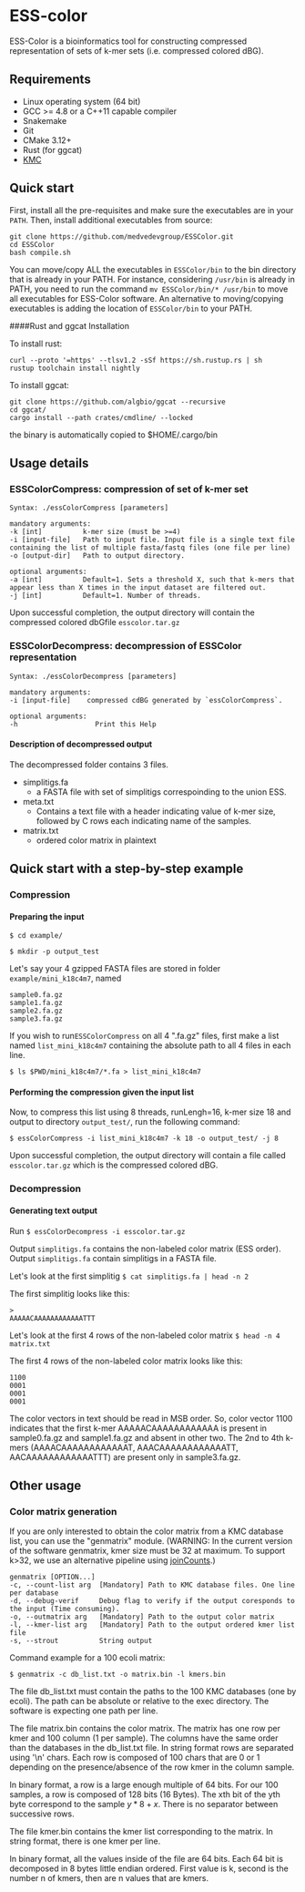 # ESS-color

ESS-Color is a bioinformatics tool for constructing compressed representation of sets of k-mer sets (i.e. compressed colored dBG).

## Requirements

- Linux operating system (64 bit)
- GCC >= 4.8 or a C++11 capable compiler
- Snakemake
- Git
- CMake 3.12+
- Rust (for ggcat)
- [KMC](https://github.com/refresh-bio/KMC)



## Quick start

First, install all the pre-requisites and make sure the executables are in your `PATH`. Then, install additional executables from source:

    git clone https://github.com/medvedevgroup/ESSColor.git
    cd ESSColor
    bash compile.sh
    
You can move/copy ALL the executables in `ESSColor/bin` to the bin directory that is already in your PATH. For instance, considering `/usr/bin` is already in PATH, you need to run the command `mv ESSColor/bin/* /usr/bin` to move all executables for ESS-Color software. An alternative to moving/copying executables is adding the location of `ESSColor/bin` to your PATH.


####Rust and ggcat Installation

To install rust:   

```
curl --proto '=https' --tlsv1.2 -sSf https://sh.rustup.rs | sh
rustup toolchain install nightly
```   

To install ggcat:   

```
git clone https://github.com/algbio/ggcat --recursive
cd ggcat/
cargo install --path crates/cmdline/ --locked
```

the binary is automatically copied to $HOME/.cargo/bin


## Usage details

### ESSColorCompress: compression of set of k-mer set
```
Syntax: ./essColorCompress [parameters] 

mandatory arguments:
-k [int]          k-mer size (must be >=4)
-i [input-file]   Path to input file. Input file is a single text file containing the list of multiple fasta/fastq files (one file per line)
-o [output-dir]   Path to output directory.

optional arguments:
-a [int]          Default=1. Sets a threshold X, such that k-mers that appear less than X times in the input dataset are filtered out. 
-j [int]          Default=1. Number of threads.   
```
Upon successful completion, the output directory will contain the compressed colored dbGfile `esscolor.tar.gz`


### ESSColorDecompress: decompression of ESSColor representation

```
Syntax: ./essColorDecompress [parameters] 

mandatory arguments:
-i [input-file]    compressed cdBG generated by `essColorCompress`.   

optional arguments:
-h                   Print this Help
```

#### Description of decompressed output

The decompressed folder contains 3 files. 

* simplitigs.fa
    * a FASTA file with set of simplitigs correspoinding to the union ESS.
* meta.txt   
    * Contains a text file with a header indicating value of k-mer size, followed by C rows each indicating name of the samples. 
* matrix.txt 
   * ordered color matrix in plaintext  


## Quick start with a step-by-step example

### Compression

#### Preparing the input    
`$ cd example/`

`$ mkdir -p output_test`

Let's say your 4 gzipped FASTA files are stored in folder `example/mini_k18c4m7`, named
```
sample0.fa.gz
sample1.fa.gz
sample2.fa.gz
sample3.fa.gz
```

If you wish to run`ESSColorCompress` on all 4 ".fa.gz" files, first make a list named `list_mini_k18c4m7` containing the absolute path to all 4 files in each line.

`$ ls $PWD/mini_k18c4m7/*.fa > list_mini_k18c4m7`

#### Performing the compression given the input list

Now, to compress this list using 8 threads, runLengh=16, k-mer size 18 and output to directory `output_test/`, run the following command:

`$ essColorCompress -i list_mini_k18c4m7 -k 18 -o output_test/ -j 8`

Upon successful completion, the output directory will contain a file called `esscolor.tar.gz` which is the compressed colored dBG.


### Decompression

#### Generating text output 
Run `$ essColorDecompress -i esscolor.tar.gz`

Output `simplitigs.fa` contains the non-labeled color matrix (ESS order). Output `simplitigs.fa` contain simplitigs in a FASTA file.

Let's look at the first simplitig 
`$ cat simplitigs.fa | head -n 2`

The first simplitig looks like this:
```   
>
AAAAACAAAAAAAAAAAATTT
```   

Let's look at the first 4 rows of the non-labeled color matrix
`$ head -n 4 matrix.txt`

The first 4 rows of the non-labeled color matrix looks like this:
```
1100
0001
0001
0001
```

The color vectors in text should be read in MSB order. So, color vector 1100 indicates that the first k-mer AAAAACAAAAAAAAAAAA is present in sample0.fa.gz and sample1.fa.gz and absent in other two. The 2nd to 4th k-mers (AAAACAAAAAAAAAAAAT, AAACAAAAAAAAAAAATT, AACAAAAAAAAAAAATTT) are present only in sample3.fa.gz.



## Other usage 

### Color matrix generation

If you are only interested to obtain the color matrix from a KMC database list, you can use the "genmatrix" module.
(WARNING: In the current version of the software genmatrix, kmer size must be 32 at maximum. To support k>32, we use an alternative pipeline using [joinCounts](https://github.com/Transipedia/dekupl-joinCounts/).)

    genmatrix [OPTION...]
    -c, --count-list arg  [Mandatory] Path to KMC database files. One line per database
    -d, --debug-verif     Debug flag to verify if the output coresponds to the input (Time consuming).
    -o, --outmatrix arg   [Mandatory] Path to the output color matrix
    -l, --kmer-list arg   [Mandatory] Path to the output ordered kmer list file
    -s, --strout          String output


Command example for a 100 ecoli matrix:

    $ genmatrix -c db_list.txt -o matrix.bin -l kmers.bin

The file db_list.txt must contain the paths to the 100 KMC databases (one by ecoli).
The path can be absolute or relative to the exec directory.
The software is expecting one path per line.

The file matrix.bin contains the color matrix.
The matrix has one row per kmer and 100 column (1 per sample).
The columns have the same order than the databases in the db_list.txt file.
In string format rows are separated using '\n' chars.
Each row is composed of 100 chars that are 0 or 1 depending on the presence/absence of the row kmer in the column sample.   

In binary format, a row is a large enough multiple of 64 bits.
For our 100 samples, a row is composed of 128 bits (16 Bytes).
The xth bit of the yth byte correspond to the sample $y*8+x$.
There is no separator between successive rows.

The file kmer.bin contains the kmer list corresponding to the matrix.
In string format, there is one kmer per line.   
   
In binary format, all the values inside of the file are 64 bits.
Each 64 bit is decomposed in 8 bytes little endian ordered.
First value is k, second is the number n of kmers, then are n values that are kmers.
